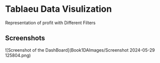 # Tablaeu Data Visulization

 Representation of profit with Different Filters
 
## Screenshots

![Screenshot of the DashBoard](Book1DAImages/Screenshot 2024-05-29 125804.png)
